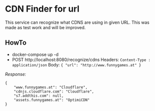 # CDN Finder for url

This service can recognize what CDNS are using in given URL.
This was made as test work and will be improved.

## HowTo

* docker-compose up -d
* POST http://localhost:8080/recognize/cdns
Headers:
`
Content-Type : application/json
`
Body:
``
{
  "url": "http://www.funnygames.at"
}
``

*Response:*
```
{
    "www.funnygames.at": "Cloudflare",
    "cdnjs.cloudflare.com": "Cloudflare",
    "s7.addthis.com": null,
    "assets.funnygames.at": "OptimiCDN"
}
```